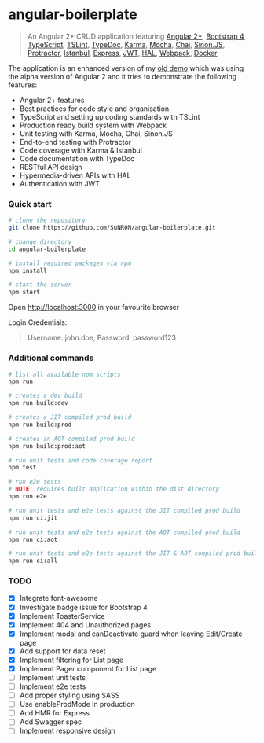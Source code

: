 # angular-boilerplate

> An Angular 2+ CRUD application featuring [Angular 2+](https://angular.io), [Bootstrap 4](https://v4-alpha.getbootstrap.com/), [TypeScript](http://www.typescriptlang.org/), [TSLint](http://palantir.github.io/tslint/), [TypeDoc](http://typedoc.org/), [Karma](https://karma-runner.github.io/1.0/index.html), [Mocha](https://mochajs.org/), [Chai](http://chaijs.com/), [Sinon.JS](http://sinonjs.org/), [Protractor](http://www.protractortest.org/#/), [Istanbul](https://github.com/gotwarlost/istanbul), [Express](https://expressjs.com/), [JWT](https://jwt.io/), [HAL](http://stateless.co/hal_specification.html), [Webpack](https://webpack.js.org/), [Docker](https://www.docker.com/)

The application is an enhanced version of my [old demo](https://github.com/opencredo/angular2-boilerplate) which was using the alpha version of Angular 2 and it tries to demonstrate the following features:
- Angular 2+ features
- Best practices for code style and organisation
- TypeScript and setting up coding standards with TSLint
- Production ready build system with Webpack
- Unit testing with Karma, Mocha, Chai, Sinon.JS
- End-to-end testing with Protractor
- Code coverage with Karma & Istanbul
- Code documentation with TypeDoc
- RESTful API design
- Hypermedia-driven APIs with HAL
- Authentication with JWT


### Quick start
```bash
# clone the repository
git clone https://github.com/SuNR0N/angular-boilerplate.git

# change directory
cd angular-boilerplate

# install required packages via npm
npm install

# start the server
npm start
```
Open [http://localhost:3000](http://localhost:3000) in your favourite browser

Login Credentials:
> Username: john.doe, Password: password123

### Additional commands

```bash
# list all available npm scripts
npm run

# creates a dev build
npm run build:dev

# creates a JIT compiled prod build
npm run build:prod

# creates an AOT compiled prod build
npm run build:prod:aot

# run unit tests and code coverage report
npm test

# run e2e tests
# NOTE: requires built application within the dist directory
npm run e2e

# run unit tests and e2e tests against the JIT compiled prod build
npm run ci:jit

# run unit tests and e2e tests against the AOT compiled prod build
npm run ci:aot

# run unit tests and e2e tests against the JIT & AOT compiled prod builds
npm run ci:all
```

### TODO

- [X] Integrate font-awesome
- [X] Investigate badge issue for Bootstrap 4
- [X] Implement ToasterService
- [X] Implement 404 and Unauthorized pages
- [X] Implement modal and canDeactivate guard when leaving Edit/Create page
- [X] Add support for data reset
- [X] Implement filtering for List page
- [X] Implement Pager component for List page
- [ ] Implement unit tests
- [ ] Implement e2e tests
- [ ] Add proper styling using SASS
- [ ] Use enableProdMode in production
- [ ] Add HMR for Express
- [ ] Add Swagger spec
- [ ] Implement responsive design